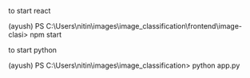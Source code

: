 to start react

(ayush) PS C:\Users\nitin\images\image_classification\frontend\image-clasi> npm start

to start python

(ayush) PS C:\Users\nitin\images\image_classification> python app.py